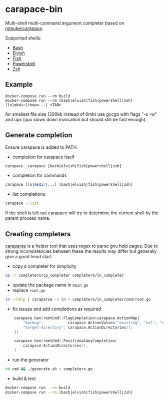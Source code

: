 # carapace-bin

Multi-shell multi-command argument completer based on [rsteube/carapace](https://github.com/rsteube/carapace).

Supported shells:
- [Bash](https://www.gnu.org/software/bash/)
- [Elvish](https://elv.sh/)
- [Fish](https://fishshell.com/)
- [Powershell](https://microsoft.com/powershell)
- [Zsh](https://www.zsh.org/)


## Example

```
docker-compose run --rm build
docker-compose run --rm [bash|elvish|fish|powershell|zsh]
[ln|mkdir|chown...] <TAB>
```

for smallest file size (300kb instead of 6mb) use gccgo with flags "-s -w" and upx (upx slows down invocation but should still be fast enough).

## Generate completion

Ensure carapace is added to PATH.

- completion for carapace itself
```sh
carapace _carapace [bash|elvish|fish|powershell|zsh]
```
- completion for commands
```sh
carapace [ln|mkdir|...] [bash|elvish|fish|powershell|zsh]
```
- list completions
```sh
carapace --list
```
If the shell is left out carapace will try to determine the current shell by the parent process name.

## Creating completers
[caraparse](https://github.com/rsteube/carapace/tree/support-shorthand-only-flags/caraparse) is a helper tool that uses regex to parse gnu help pages.
Due to strong inconsistencies between these the results may differ but generally give a good head start.

- copy a completer for simplicity
```sh
cp -r completers/cp_completer completers/ln_completer
```
- update the package name in `main.go`
- replace `root.go`
```sh
ln --help | caraparse -n ln > completers/ln_completer/cmd/root.go
```
- fix issues and add completions as required
```go
	carapace.Gen(rootCmd).FlagCompletion(carapace.ActionMap{
		"backup":           carapace.ActionValues("existing", "nil", "none", "off", "numbered", "t", "simple", "never"),
		"target-directory": carapace.ActionDirectories(),
	})

	carapace.Gen(rootCmd).PositionalAnyCompletion(
		carapace.ActionDirectories(),
	)
```
- run the generator
```sh
cd cmd && ./generate.sh > completers.go
```
- build & test
```sh
docker-compose run --rm build
docker-compose run --rm [bash|elvish|fish|powershell|zsh]
```
